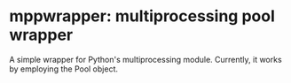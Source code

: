 # mppwrapper: multiprocessing pool wrapper
A simple wrapper for Python's multiprocessing module. Currently, it works by employing the Pool object. 

